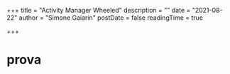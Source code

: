 +++
title = "Activity Manager Wheeled"
description = ""
date = "2021-08-22"
author = "Simone Gaiarin"
postDate = false
readingTime = true

+++

# prova

